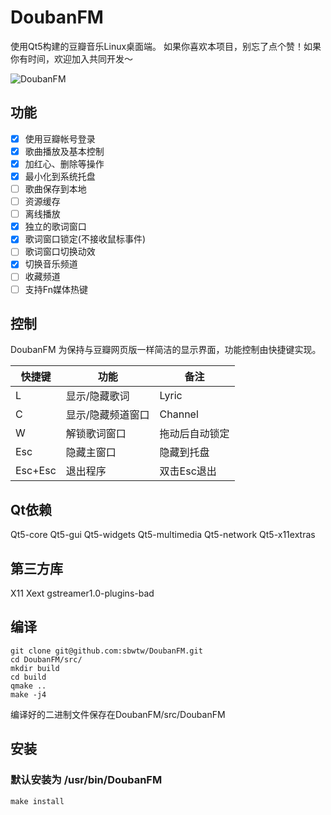 # DoubanFM
使用Qt5构建的豆瓣音乐Linux桌面端。
如果你喜欢本项目，别忘了点个赞！如果你有时间，欢迎加入共同开发～

![DoubanFM](https://raw.githubusercontent.com/sbwtw/doubanFM/master/screenshot/MainWindow.png)

## 功能
- [x] 使用豆瓣帐号登录
- [x] 歌曲播放及基本控制
- [x] 加红心、删除等操作
- [x] 最小化到系统托盘
- [ ] 歌曲保存到本地
- [ ] 资源缓存
- [ ] 离线播放
- [x] 独立的歌词窗口
- [x] 歌词窗口锁定(不接收鼠标事件)
- [ ] 歌词窗口切换动效
- [x] 切换音乐频道
- [ ] 收藏频道
- [ ] 支持Fn媒体热键

## 控制
DoubanFM 为保持与豆瓣网页版一样简洁的显示界面，功能控制由快捷键实现。

|快捷键 |功能             |备注                   |
|-------|-----------------|-----------------------|
|L      |显示/隐藏歌词    |Lyric                  |
|C      |显示/隐藏频道窗口|Channel                |
|W      |解锁歌词窗口     |拖动后自动锁定         |
|Esc    |隐藏主窗口       |隐藏到托盘             |
|Esc+Esc|退出程序         |双击Esc退出            |

## Qt依赖
Qt5-core Qt5-gui Qt5-widgets Qt5-multimedia Qt5-network Qt5-x11extras
## 第三方库
X11 Xext gstreamer1.0-plugins-bad

## 编译
```
git clone git@github.com:sbwtw/DoubanFM.git
cd DoubanFM/src/
mkdir build
cd build
qmake ..
make -j4
```
编译好的二进制文件保存在DoubanFM/src/DoubanFM

## 安装
### 默认安装为 /usr/bin/DoubanFM
```
make install
```

